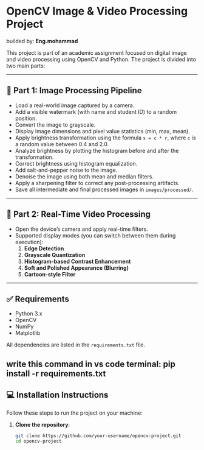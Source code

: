 # OpenCV Image & Video Processing Project
builded by: **Eng.mohammad**

This project is part of an academic assignment focused on digital image and video processing using OpenCV and Python. The project is divided into two main parts:

---

## 📸 Part 1: Image Processing Pipeline

- Load a real-world image captured by a camera.
- Add a visible watermark (with name and student ID) to a random position.
- Convert the image to grayscale.
- Display image dimensions and pixel value statistics (min, max, mean).
- Apply brightness transformation using the formula `s = c * r`, where `c` is a random value between 0.4 and 2.0.
- Analyze brightness by plotting the histogram before and after the transformation.
- Correct brightness using histogram equalization.
- Add salt-and-pepper noise to the image.
- Denoise the image using both mean and median filters.
- Apply a sharpening filter to correct any post-processing artifacts.
- Save all intermediate and final processed images in `images/processed/`.

---

## 🎥 Part 2: Real-Time Video Processing

- Open the device’s camera and apply real-time filters.
- Supported display modes (you can switch between them during execution):
  1. **Edge Detection**
  2. **Grayscale Quantization**
  3. **Histogram-based Contrast Enhancement**
  4. **Soft and Polished Appearance (Blurring)**
  5. **Cartoon-style Filter**

---

## ✅ Requirements

- Python 3.x
- OpenCV
- NumPy
- Matplotlib

All dependencies are listed in the `requirements.txt` file.

write this command in vs code terminal:
 pip install -r requirements.txt
---

## 💻 Installation Instructions

Follow these steps to run the project on your machine:

1. **Clone the repository**:
   ```bash
   git clone https://github.com/your-username/opencv-project.git
   cd opencv-project
